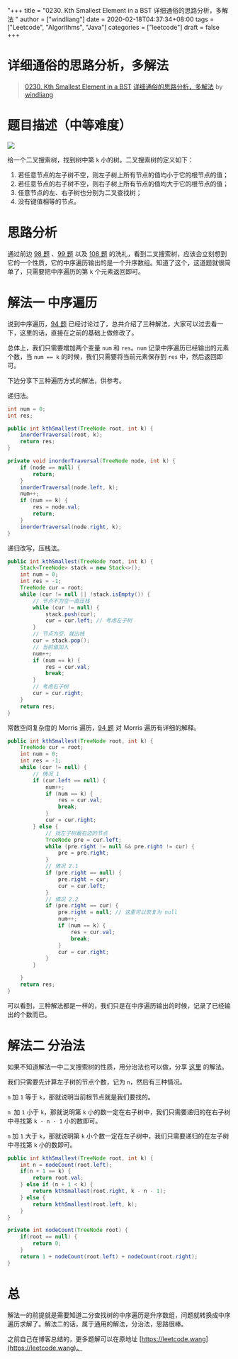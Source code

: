 "+++
title = "0230. Kth Smallest Element in a BST 详细通俗的思路分析，多解法 "
author = ["windliang"]
date = 2020-02-18T04:37:34+08:00
tags = ["Leetcode", "Algorithms", "Java"]
categories = ["leetcode"]
draft = false
+++

# 详细通俗的思路分析，多解法

> [0230. Kth Smallest Element in a BST](https://leetcode-cn.com/problems/kth-smallest-element-in-a-bst/)
> [详细通俗的思路分析，多解法](https://leetcode-cn.com/problems/kth-smallest-element-in-a-bst/solution/xiang-xi-tong-su-de-si-lu-fen-xi-duo-jie-fa-by--48/) by [windliang](https://leetcode-cn.com/u/windliang/)

# 题目描述（中等难度）

![](https://pic.leetcode-cn.com/aec2b52ba8917d916b8b34aaa494a247f1ede5136eab174e2f2dbe289300ea80.png)

给一个二叉搜索树，找到树中第 `k` 小的树。二叉搜索树的定义如下：

1. 若任意节点的左子树不空，则左子树上所有节点的值均小于它的根节点的值；
2. 若任意节点的右子树不空，则右子树上所有节点的值均大于它的根节点的值；
3. 任意节点的左、右子树也分别为二叉查找树；
4. 没有键值相等的节点。

# 思路分析

通过前边 [98 题](https://leetcode.wang/leetCode-98-Validate-Binary-Search-Tree.html)  、[99 题](https://leetcode.wang/leetcode-99-Recover-Binary-Search-Tree.html) 以及 [108 题](https://leetcode.wang/leetcode-108-Convert-Sorted-Array-to-Binary-Search-Tree.html) 的洗礼，看到二叉搜索树，应该会立刻想到它的一个性质，它的中序遍历输出的是一个升序数组。知道了这个，这道题就很简单了，只需要把中序遍历的第 `k` 个元素返回即可。

# 解法一 中序遍历

说到中序遍历，[94 题](https://leetcode.wang/leetCode-94-Binary-Tree-Inorder-Traversal.html) 已经讨论过了，总共介绍了三种解法，大家可以过去看一下，这里的话，直接在之前的基础上做修改了。

总体上，我们只需要增加两个变量 `num` 和 `res`。`num` 记录中序遍历已经输出的元素个数，当 `num == k` 的时候，我们只需要将当前元素保存到 `res` 中，然后返回即可。

下边分享下三种遍历方式的解法，供参考。

递归法。

```java
int num = 0;
int res;

public int kthSmallest(TreeNode root, int k) {
    inorderTraversal(root, k);
    return res;
}

private void inorderTraversal(TreeNode node, int k) {
    if (node == null) {
        return;
    }
    inorderTraversal(node.left, k);
    num++;
    if (num == k) {
        res = node.val;
        return;
    }
    inorderTraversal(node.right, k);
}
```

递归改写，压栈法。

```java
public int kthSmallest(TreeNode root, int k) {
    Stack<TreeNode> stack = new Stack<>();
    int num = 0;
    int res = -1;
    TreeNode cur = root;
    while (cur != null || !stack.isEmpty()) {
        // 节点不为空一直压栈
        while (cur != null) {
            stack.push(cur);
            cur = cur.left; // 考虑左子树
        }
        // 节点为空，就出栈
        cur = stack.pop();
        // 当前值加入
        num++;
        if (num == k) {
            res = cur.val;
            break;
        }
        // 考虑右子树
        cur = cur.right;
    }
    return res;
}
```

常数空间复杂度的 Morris  遍历，[94 题](https://leetcode.wang/leetCode-94-Binary-Tree-Inorder-Traversal.html) 对 Morris 遍历有详细的解释。

```java
public int kthSmallest(TreeNode root, int k) {
    TreeNode cur = root;
    int num = 0;
    int res = -1;
    while (cur != null) {
        // 情况 1
        if (cur.left == null) {
            num++;
            if (num == k) {
                res = cur.val;
                break;
            }
            cur = cur.right;
        } else {
            // 找左子树最右边的节点
            TreeNode pre = cur.left;
            while (pre.right != null && pre.right != cur) {
                pre = pre.right;
            }
            // 情况 2.1
            if (pre.right == null) {
                pre.right = cur;
                cur = cur.left;
            }
            // 情况 2.2
            if (pre.right == cur) {
                pre.right = null; // 这里可以恢复为 null
                num++;
                if (num == k) {
                    res = cur.val;
                    break;
                }
                cur = cur.right;
            }
        }

    }
    return res;
}
```

可以看到，三种解法都是一样的，我们只是在中序遍历输出的时候，记录了已经输出的个数而已。

# 解法二 分治法

如果不知道解法一中二叉搜索树的性质，用分治法也可以做，分享 [这里](https://leetcode.com/problems/kth-smallest-element-in-a-bst/discuss/63743/Java-divide-and-conquer-solution-considering-augmenting-tree-structure-for-the-follow-up) 的解法。

我们只需要先计算左子树的节点个数，记为 `n`，然后有三种情况。

`n` 加 `1` 等于 `k`，那就说明当前根节点就是我们要找的。

`n `加 `1` 小于 `k`，那就说明第 `k` 小的数一定在右子树中，我们只需要递归的在右子树中寻找第 `k - n - 1` 小的数即可。

`n` 加 `1` 大于 `k`，那就说明第 `k` 小个数一定在左子树中，我们只需要递归的在左子树中寻找第 `k` 小的数即可。

```java
public int kthSmallest(TreeNode root, int k) {
    int n = nodeCount(root.left);  
    if(n + 1 == k) {
        return root.val;
    } else if (n + 1 < k) {
        return kthSmallest(root.right, k - n - 1);
    } else {
        return kthSmallest(root.left, k);
    }
}

private int nodeCount(TreeNode root) {
    if(root == null) {
        return 0;
    }
    return 1 + nodeCount(root.left) + nodeCount(root.right);
}
```

# 总

解法一的前提就是需要知道二分查找树的中序遍历是升序数组，问题就转换成中序遍历求解了。解法二的话，属于通用的解法，分治法，思路很棒。

之前自己在博客总结的，更多题解可以在原地址 [https://leetcode.wang](https://leetcode.wang)。